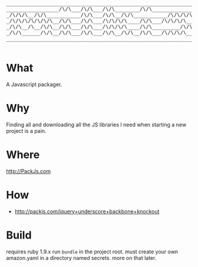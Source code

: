 <pre>
_________________________________________________________________________
_________________/\/\___/\/\___/\/\________/\/\_______________/\/\_______
_/\/\/\__/\/\___________/\/\___/\/\__/\/\___________/\/\/\/\__/\/\_______
_/\/\/\/\/\/\/\__/\/\___/\/\___/\/\/\/\____/\/\___/\/\/\/\____/\/\/\/\___
_/\/\__/\__/\/\__/\/\___/\/\___/\/\/\/\____/\/\_________/\/\__/\/\__/\/\_
_/\/\______/\/\__/\/\___/\/\___/\/\__/\/\__/\/\___/\/\/\/\____/\/\__/\/\_
_________________________________________________________________________
_________________________________________________________________________
</pre>

# What

  A Javascript packager.

# Why

  Finding all and downloading all the JS libraries I need when starting a new project is a pain.

# Where
  
  http://PackJs.com

# How

* http://packjs.com/jquery+underscore+backbone+knockout

# Build

  requires ruby 1.9.x
  run `bundle` in the project root.
  must create your own amazon.yaml in a directory named secrets. more on that later.